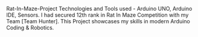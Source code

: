 Rat-In-Maze-Project
Technologies and Tools used - Arduino UNO, Arduino IDE, Sensors. I had secured 12th rank in Rat In Maze Competition with my Team [Team Hunter]. This Project showcases my skills in modern Arduino Coding & Robotics.
